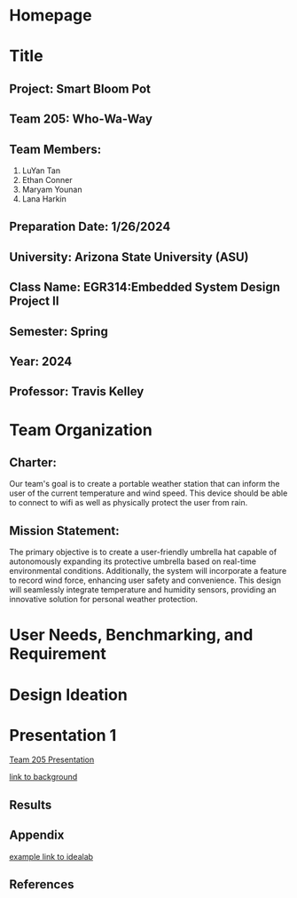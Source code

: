 # Homepage
# Title
## Project: Smart Bloom Pot
## Team 205: Who-Wa-Way
## Team Members:
1. LuYan Tan
1. Ethan Conner
1. Maryam Younan
1. Lana Harkin
## Preparation Date: 1/26/2024
## University: Arizona State University (ASU)
## Class Name: EGR314:Embedded System Design Project II
## Semester: Spring
## Year: 2024
## Professor: Travis Kelley

# Team Organization
## Charter:
Our team's goal is to create a portable weather station that can inform the user of the current temperature and wind speed. This device should be able to connect to wifi as well as physically protect the user from rain.
## Mission Statement:
The primary objective is to create a user-friendly umbrella hat capable of autonomously expanding its protective umbrella based on real-time environmental conditions. Additionally, the system will incorporate a feature to record wind force, enhancing user safety and convenience. This design will seamlessly integrate temperature and humidity sensors, providing an innovative solution for personal weather protection. 
# User Needs, Benchmarking, and Requirement

# Design Ideation

# Presentation 1
[Team 205 Presentation](https://youtu.be/2uYKR5V-WF4?si=a0ECjcEHt2iz6rB6)

[link to background](/background.md)

## Results



## Appendix
[example link to idealab](https://idealab.asu.edu)


## References
